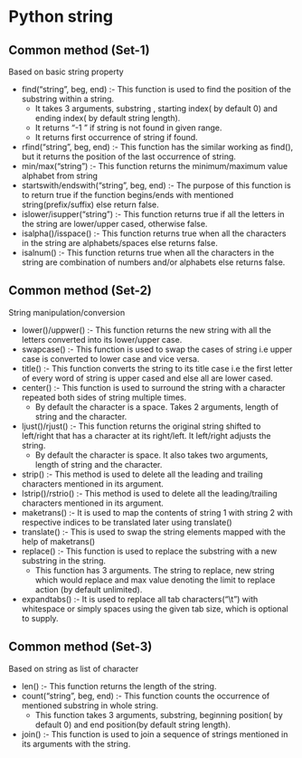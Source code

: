 # Python string 

## Common method (Set-1)
Based on basic string property 
- find(“string”, beg, end) :- This function is used to find the position of the substring within a string.
    - It takes 3 arguments, substring , starting index( by default 0) and ending index( by default string length).
    - It returns “-1 ” if string is not found in given range.
    - It returns first occurrence of string if found.
- rfind(“string”, beg, end) :- This function has the similar working as find(), but it returns the position of the last occurrence of string.
- min/max(“string”) :- This function returns the minimum/maximum value alphabet from string
- startswith/endswith(“string”, beg, end) :- The purpose of this function is to return true if the function begins/ends with mentioned string(prefix/suffix) else return false.
- islower/isupper(“string”) :- This function returns true if all the letters in the string are lower/upper cased, otherwise false.
- isalpha()/isspace() :- This function returns true when all the characters in the string are alphabets/spaces else returns false.
- isalnum() :- This function returns true when all the characters in the string are combination of numbers and/or alphabets else returns false.

## Common method (Set-2)
String manipulation/conversion
- lower()/uppwer() :- This function returns the new string with all the letters converted into its lower/upper case.
- swapcase() :- This function is used to swap the cases of string i.e upper case is converted to lower case and vice versa.
- title() :- This function converts the string to its title case i.e the first letter of every word of string is upper cased and else all are lower cased.
- center() :- This function is used to surround the string with a character repeated both sides of string multiple times. 
    - By default the character is a space. Takes 2 arguments, length of string and the character.
- ljust()/rjust() :- This function returns the original string shifted to left/right that has a character at its right/left. It left/right adjusts the string. 
    - By default the character is space. It also takes two arguments, length of string and the character.
- strip() :- This method is used to delete all the leading and trailing characters mentioned in its argument.
- lstrip()/rstrio() :- This method is used to delete all the leading/trailing  characters mentioned in its argument.
- maketrans() :- It is used to map the contents of string 1 with string 2 with respective indices to be translated later using translate()
- translate() :- This is used to swap the string elements mapped with the help of maketrans()
- replace() :- This function is used to replace the substring with a new substring in the string. 
    - This function has 3 arguments. The string to replace, new string which would replace and max value denoting the limit to replace action (by default unlimited).
- expandtabs() :- It is used to replace all tab characters(“\t”) with whitespace or simply spaces using the given tab size, which is optional to supply.

## Common method (Set-3)
Based on string as list of character 
- len() :- This function returns the length of the string.
- count(“string”, beg, end) :- This function counts the occurrence of mentioned substring in whole string. 
    - This function takes 3 arguments, substring, beginning position( by default 0) and end position(by default string length).
- join() :- This function is used to join a sequence of strings mentioned in its arguments with the string.